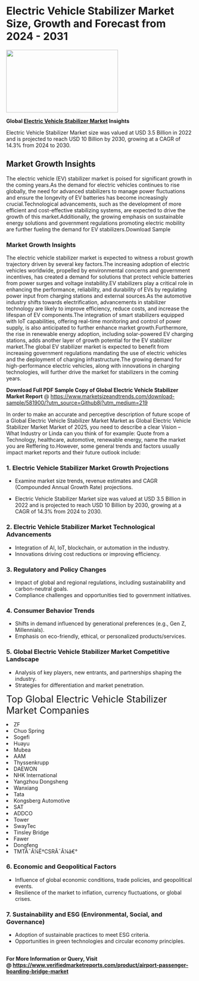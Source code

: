 <H1>Electric Vehicle Stabilizer Market Size, Growth and Forecast from 2024 - 2031</H1><img class="aligncenter size-medium wp-image-584254" src="https://thirdeyenews.in/wp-content/uploads/2024/09/Global-Market-Research-300x168.jpeg" alt="" width="300" height="168" /><p><strong>Global&nbsp;<a href="https://www.marketsizeandtrends.com/download-sample/581900/?utm_source=Github8j?utm_medium=219">Electric Vehicle Stabilizer Market</a> Insights</strong></p><p>Electric Vehicle Stabilizer Market size was valued at USD 3.5 Billion in 2022 and is projected to reach USD 10 Billion by 2030, growing at a CAGR of 14.3% from 2024 to 2030.</p><p><h2>Market Growth Insights</h2> The electric vehicle (EV) stabilizer market is poised for significant growth in the coming years.As the demand for electric vehicles continues to rise globally, the need for advanced stabilizers to manage power fluctuations and ensure the longevity of EV batteries has become increasingly crucial.Technological advancements, such as the development of more efficient and cost-effective stabilizing systems, are expected to drive the growth of this market.Additionally, the growing emphasis on sustainable energy solutions and government regulations promoting electric mobility are further fueling the demand for EV stabilizers.Download Sample <h3>Market Growth Insights</h3> The electric vehicle stabilizer market is expected to witness a robust growth trajectory driven by several key factors.The increasing adoption of electric vehicles worldwide, propelled by environmental concerns and government incentives, has created a demand for solutions that protect vehicle batteries from power surges and voltage instability.EV stabilizers play a critical role in enhancing the performance, reliability, and durability of EVs by regulating power input from charging stations and external sources.As the automotive industry shifts towards electrification, advancements in stabilizer technology are likely to improve efficiency, reduce costs, and increase the lifespan of EV components.The integration of smart stabilizers equipped with IoT capabilities, offering real-time monitoring and control of power supply, is also anticipated to further enhance market growth.Furthermore, the rise in renewable energy adoption, including solar-powered EV charging stations, adds another layer of growth potential for the EV stabilizer market.The global EV stabilizer market is expected to benefit from increasing government regulations mandating the use of electric vehicles and the deployment of charging infrastructure.The growing demand for high-performance electric vehicles, along with innovations in charging technologies, will further drive the market for stabilizers in the coming years.</p><p><span class=""><strong>Download Full PDF Sample Copy of Global Electric Vehicle Stabilizer Market Report</strong> @ <a href="https://www.marketsizeandtrends.com/download-sample/581900/?utm_source=Github8j?utm_medium=219" target="_blank">https://www.marketsizeandtrends.com/download-sample/581900/?utm_source=Github8j?utm_medium=219</a></span></p><p>In order to make an accurate and perceptive description of future scope of a Global&nbsp;Electric Vehicle Stabilizer Market Market as Global&nbsp;Electric Vehicle Stabilizer Market Market of 2025, you need to describe a clear Vision &ndash; What Industry or Linda can you think of for example: Quote from a Technology, healthcare, automotive, renewable energy, name the market you are Reffering to.However, some general trends and factors usually impact market reports and their future outlook include:</p><h3>1.&nbsp;<strong>Electric Vehicle Stabilizer Market Growth Projections</strong></h3><ul><li>Examine market size trends, revenue estimates and CAGR (Compounded Annual Growth Rate) projections.</li><li><p>Electric Vehicle Stabilizer Market size was valued at USD 3.5 Billion in 2022 and is projected to reach USD 10 Billion by 2030, growing at a CAGR of 14.3% from 2024 to 2030.</p></li></ul><h3>2.&nbsp;<strong>Electric Vehicle Stabilizer Market Technological Advancements</strong></h3><ul><li>Integration of AI, IoT, blockchain, or automation in the industry.</li><li>Innovations driving cost reductions or improving efficiency.</li></ul><h3>3.&nbsp;<strong>Regulatory and Policy Changes</strong></h3><ul><li>Impact of global and regional regulations, including sustainability and carbon-neutral goals.</li><li>Compliance challenges and opportunities tied to government initiatives.</li></ul><h3>4.&nbsp;<strong>Consumer Behavior Trends</strong></h3><ul><li>Shifts in demand influenced by generational preferences (e.g., Gen Z, Millennials).</li><li>Emphasis on eco-friendly, ethical, or personalized products/services.</li></ul><h3>5.&nbsp;<strong>Global Electric Vehicle Stabilizer Market Competitive Landscape</strong></h3><ul><li>Analysis of key players, new entrants, and partnerships shaping the industry.</li><li>Strategies for differentiation and market penetration.</li></ul><p data-pm-slice="1 1 []"><span style="color: inherit; font-family: inherit; font-size: 25px;">Top Global Electric Vehicle Stabilizer Market Companies</span></p><div class="" data-test-id=""><p><li>ZF</li><li> Chuo Spring</li><li> Sogefi</li><li> Huayu</li><li> Mubea</li><li> AAM</li><li> Thyssenkrupp</li><li> DAEWON</li><li> NHK International</li><li> Yangzhou Dongsheng</li><li> Wanxiang</li><li> Tata</li><li> Kongsberg Automotive</li><li> SAT</li><li> ADDCO</li><li> Tower</li><li> SwayTec</li><li> Tinsley Bridge</li><li> Fawer</li><li> Dongfeng</li><li> TMTÃ¯Â¼Ë†CSRÃ¯Â¼â€°</li></p></div><h3>6.&nbsp;<strong>Economic and Geopolitical Factors</strong></h3><ul><li>Influence of global economic conditions, trade policies, and geopolitical events.</li><li>Resilience of the market to inflation, currency fluctuations, or global crises.</li></ul><h3>7.&nbsp;<strong>Sustainability and ESG (Environmental, Social, and Governance)</strong></h3><ul><li>Adoption of sustainable practices to meet ESG criteria.</li><li>Opportunities in green technologies and circular economy principles.</li></ul><h2><strong style="font-size: 14px;">For More Information or Query, Visit @&nbsp;</strong><a style="background-color: #ffffff; font-size: 14px;" href="https://www.marketsizeandtrends.com/report/electric-vehicle-stabilizer-market/" target="_blank">https://www.verifiedmarketreports.com/product/airport-passenger-boarding-bridge-market</a></h2>